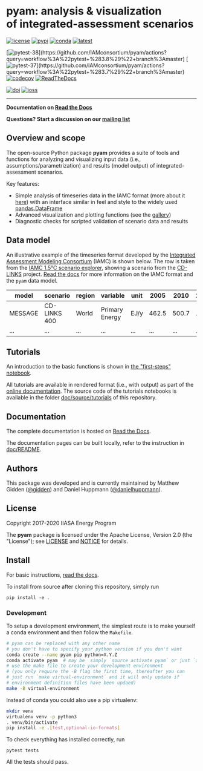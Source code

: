 pyam: analysis & visualization <br /> of integrated-assessment scenarios
========================================================================

[![license](https://img.shields.io/badge/License-Apache%202.0-black)](https://github.com/IAMconsortium/pyam/blob/master/LICENSE)
[![pypi](https://img.shields.io/pypi/v/pyam-iamc.svg)](https://pypi.python.org/pypi/pyam-iamc/)
[![conda](https://anaconda.org/conda-forge/pyam/badges/version.svg)](https://anaconda.org/conda-forge/pyam)
[![latest](https://anaconda.org/conda-forge/pyam/badges/latest_release_date.svg)](https://anaconda.org/conda-forge/pyam)

[![pytest-38](https://github.com/IAMconsortium/pyam/workflows/pytest%20(3.8)/badge.svg?branch=master)](https://github.com/IAMconsortium/pyam/actions?query=workflow%3A%22pytest+%283.8%29%22+branch%3Amaster)
[![pytest-37](https://github.com/IAMconsortium/pyam/workflows/pytest%20(3.7)/badge.svg?branch=master)](https://github.com/IAMconsortium/pyam/actions?query=workflow%3A%22pytest+%283.7%29%22+branch%3Amaster)
[![codecov](https://codecov.io/gh/IAMconsortium/pyam/branch/master/graph/badge.svg)](https://codecov.io/gh/IAMconsortium/pyam)
[![ReadTheDocs](https://readthedocs.org/projects/pyam-iamc/badge/?version=latest)](https://pyam-iamc.readthedocs.io/en/latest/?badge=latest)

[![doi](https://zenodo.org/badge/113359260.svg)](https://zenodo.org/badge/latestdoi/113359260)
[![joss](https://joss.theoj.org/papers/10.21105/joss.01095/status.svg)](https://joss.theoj.org/papers/10.21105/joss.01095)

****

**Documentation on [Read the Docs](https://pyam-iamc.readthedocs.io)**

**Questions? Start a discussion on our [mailing list](https://groups.io/g/pyam)**

Overview and scope
------------------

The open-source Python package **pyam** provides a suite of tools and functions
for analyzing and visualizing input data (i.e., assumptions/parametrization) 
and results (model output) of integrated-assessment scenarios.

Key features:

 - Simple analysis of timeseries data in the IAMC format
   (more about it [here](https://pyam-iamc.readthedocs.io/en/stable/data.html))
   with an interface similar in feel and style to the widely
   used [pandas.DataFrame](https://pandas.pydata.org/pandas-docs/stable/generated/pandas.DataFrame.html)
 - Advanced visualization and plotting functions
   (see the [gallery](https://pyam-iamc.readthedocs.io/en/stable/examples/index.html))
 - Diagnostic checks for scripted validation of scenario data and results

Data model
----------

An illustrative example of the timeseries format developed by the
[Integrated Assessment Modeling Consortium](https://www.iamconsortium.org) (IAMC)
is shown below.
The row is taken from the [IAMC 1.5°C scenario explorer](https://data.ene.iiasa.ac.at/iamc-1.5c-explorer),
showing a scenario from the [CD-LINKS](https://www.cd-links.org) project.
[Read the docs](https://pyam-iamc.readthedocs.io/en/stable/data.html)
for more information on the IAMC format and the ``pyam`` data model.

| **model** | **scenario** | **region** | **variable**   | **unit** | **2005** | **2010** | **2015** |
|-----------|--------------|------------|----------------|----------|----------|----------|----------|
| MESSAGE   | CD-LINKS 400 | World      | Primary Energy | EJ/y     |    462.5 |    500.7 |      ... |
| ...       | ...          | ...        | ...            | ...      |      ... |      ... |      ... |


Tutorials
---------

An introduction to the basic functions is shown
in [the "first-steps" notebook](doc/source/tutorials/pyam_first_steps.ipynb).

All tutorials are available in rendered format (i.e., with output) as part of
the [online documentation](https://pyam-iamc.readthedocs.io/en/stable/tutorials.html).
The source code of the tutorials notebooks is available
in the folder [doc/source/tutorials](doc/source/tutorials) of this repository.

Documentation
-------------

The complete documentation is hosted on [Read the Docs](https://pyam-iamc.readthedocs.io).

The documentation pages can be built locally,
refer to the instruction in [doc/README](doc/README.md).

Authors
-------

This package was developed and is currently maintained
by Matthew Gidden ([@gidden](https://github.com/gidden))
and Daniel Huppmann ([@danielhuppmann](https://github.com/danielhuppmann/)).

License
-------

Copyright 2017-2020 IIASA Energy Program

The **pyam** package is licensed
under the Apache License, Version 2.0 (the "License");
see [LICENSE](LICENSE) and [NOTICE](NOTICE.md) for details.

Install
-------

For basic instructions,
[read the docs](https://pyam-iamc.readthedocs.io/en/stable/install.html).

To install from source after cloning this repository, simply run

```
pip install -e .
```

### Development

To setup a development environment, the simplest route is to make yourself 
a conda environment and then follow the `Makefile`. 

```sh
# pyam can be replaced with any other name
# you don't have to specify your python version if you don't want
conda create --name pyam pip python=X.Y.Z
conda activate pyam  # may be  simply `source activate pyam` or just `activate pyam`
# use the make file to create your development environment
# (you only require the -B flag the first time, thereafter you can
# just run `make virtual-environment` and it will only update if
# environment definition files have been updaed)
make -B virtual-environment
```

Instead of conda you could also use a pip virtualenv:
```sh
mkdir venv
virtualenv venv -p python3
. venv/bin/activate
pip install -e .[test,optional-io-formats]
```

To check everything has installed correctly, run

```
pytest tests
```

All the tests should pass.
